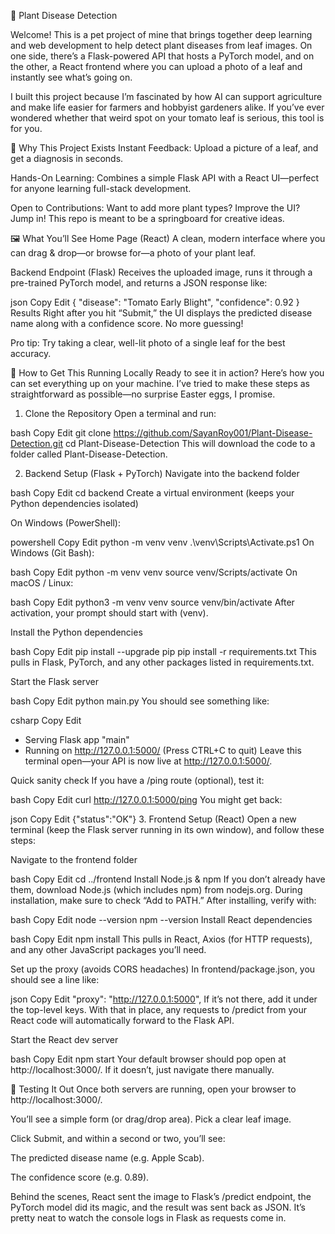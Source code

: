🌿 Plant Disease Detection

Welcome! This is a pet project of mine that brings together deep learning and web development to help detect plant diseases from leaf images. On one side, there’s a Flask-powered API that hosts a PyTorch model, and on the other, a React frontend where you can upload a photo of a leaf and instantly see what’s going on.

I built this project because I’m fascinated by how AI can support agriculture and make life easier for farmers and hobbyist gardeners alike. If you’ve ever wondered whether that weird spot on your tomato leaf is serious, this tool is for you.

🌱 Why This Project Exists
Instant Feedback: Upload a picture of a leaf, and get a diagnosis in seconds.

Hands-On Learning: Combines a simple Flask API with a React UI—perfect for anyone learning full-stack development.

Open to Contributions: Want to add more plant types? Improve the UI? Jump in! This repo is meant to be a springboard for creative ideas.

🖼️ What You’ll See
Home Page (React)
A clean, modern interface where you can drag & drop—or browse for—a photo of your plant leaf.

Backend Endpoint (Flask)
Receives the uploaded image, runs it through a pre-trained PyTorch model, and returns a JSON response like:

json
Copy
Edit
{
  "disease": "Tomato Early Blight",
  "confidence": 0.92
}
Results
Right after you hit “Submit,” the UI displays the predicted disease name along with a confidence score. No more guessing!

Pro tip: Try taking a clear, well-lit photo of a single leaf for the best accuracy.

🔨 How to Get This Running Locally
Ready to see it in action? Here’s how you can set everything up on your machine. I’ve tried to make these steps as straightforward as possible—no surprise Easter eggs, I promise.

1. Clone the Repository
Open a terminal and run:

bash
Copy
Edit
git clone https://github.com/SayanRoy001/Plant-Disease-Detection.git
cd Plant-Disease-Detection
This will download the code to a folder called Plant-Disease-Detection.

2. Backend Setup (Flask + PyTorch)
Navigate into the backend folder

bash
Copy
Edit
cd backend
Create a virtual environment (keeps your Python dependencies isolated)

On Windows (PowerShell):

powershell
Copy
Edit
python -m venv venv
.\venv\Scripts\Activate.ps1
On Windows (Git Bash):

bash
Copy
Edit
python -m venv venv
source venv/Scripts/activate
On macOS / Linux:

bash
Copy
Edit
python3 -m venv venv
source venv/bin/activate
After activation, your prompt should start with (venv).

Install the Python dependencies

bash
Copy
Edit
pip install --upgrade pip
pip install -r requirements.txt
This pulls in Flask, PyTorch, and any other packages listed in requirements.txt.

Start the Flask server

bash
Copy
Edit
python main.py
You should see something like:

csharp
Copy
Edit
* Serving Flask app "main"
* Running on http://127.0.0.1:5000/ (Press CTRL+C to quit)
Leave this terminal open—your API is now live at http://127.0.0.1:5000/.

Quick sanity check
If you have a /ping route (optional), test it:

bash
Copy
Edit
curl http://127.0.0.1:5000/ping
You might get back:

json
Copy
Edit
{"status":"OK"}
3. Frontend Setup (React)
Open a new terminal (keep the Flask server running in its own window), and follow these steps:

Navigate to the frontend folder

bash
Copy
Edit
cd ../frontend
Install Node.js & npm
If you don’t already have them, download Node.js (which includes npm) from nodejs.org. During installation, make sure to check “Add to PATH.”
After installing, verify with:

bash
Copy
Edit
node --version
npm --version
Install React dependencies

bash
Copy
Edit
npm install
This pulls in React, Axios (for HTTP requests), and any other JavaScript packages you’ll need.

Set up the proxy (avoids CORS headaches)
In frontend/package.json, you should see a line like:

json
Copy
Edit
"proxy": "http://127.0.0.1:5000",
If it’s not there, add it under the top-level keys. With that in place, any requests to /predict from your React code will automatically forward to the Flask API.

Start the React dev server

bash
Copy
Edit
npm start
Your default browser should pop open at http://localhost:3000/. If it doesn’t, just navigate there manually.

🧪 Testing It Out
Once both servers are running, open your browser to http://localhost:3000/.

You’ll see a simple form (or drag/drop area). Pick a clear leaf image.

Click Submit, and within a second or two, you’ll see:

The predicted disease name (e.g. Apple Scab).

The confidence score (e.g. 0.89).

Behind the scenes, React sent the image to Flask’s /predict endpoint, the PyTorch model did its magic, and the result was sent back as JSON. It’s pretty neat to watch the console logs in Flask as requests come in.

